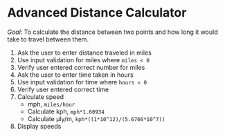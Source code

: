 # Advanced Distance Calculator

*Goal*: To calculate the distance between two points and how long it would take to travel between them.

1. Ask the user to enter distance traveled in miles
2. Use input validation for miles where `miles < 0`
3. Verify user entered correct number for miles
4. Ask the user to enter time taken in hours
5. Use input validation for time where `hours < 0`
6. Verify user entered correct time
7. Calculate speed
    - mph, `miles/hour`
    - Calculate kph, `mph*1.60934`
    - Calculate μly/m, `kph*((1*10^12)/(5.6766*10^7))`
10. Display speeds
